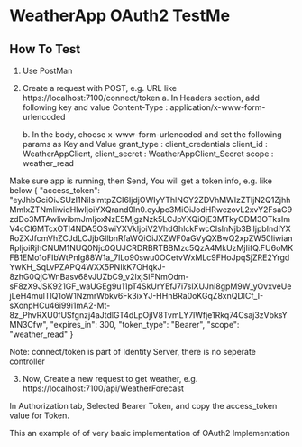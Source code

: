 ﻿# WeatherApp OAuth2 TestMe

## How To Test
1. Use PostMan
2. Create a request with POST, e.g. URL like
  https://localhost:7100/connect/token
    a. In Headers section, add following key and value
    Content-Type : application/x-www-form-urlencoded

    b.  In the body, choose x-www-form-urlencoded and set the following params as Key and Value
    grant_type : client_credentials
    client_id : WeatherAppClient,
    client_secret : WeatherAppClient_Secret
    scope : weather_read  
  
  Make sure app is running, then Send, 
  You will get a token info, e.g. like below
  {
    "access_token": "eyJhbGciOiJSUzI1NiIsImtpZCI6IjdjOWIyYThlNGY2ZDVhMWIzZTljN2Q1ZjhhMmIxZTNmIiwidHlwIjoiYXQrand0In0.eyJpc3MiOiJodHRwczovL2xvY2FsaG9zdDo3MTAwIiwibmJmIjoxNzE5MjgzNzk5LCJpYXQiOjE3MTkyODM3OTksImV4cCI6MTcxOTI4NDA5OSwiYXVkIjoiV2VhdGhlckFwcCIsInNjb3BlIjpbIndlYXRoZXJfcmVhZCJdLCJjbGllbnRfaWQiOiJXZWF0aGVyQXBwQ2xpZW50IiwianRpIjoiRjhCNUM1NUQ0Njc0QUJCRDRBRTBBMzc5QzA4MkUzMjIifQ.FU6oMKFB1EMo1oFIbWtPnIg88W1a_7lLo90swu0OCetvWxMLc9FHoJpqSjZRE2YrgdYwKH_SqLvPZAPQ4WXX5PNIkK7OHqkJ-8zhG0QjCWnBasv68vJUZbC9_v2IxjSlFNmOdm-sF8zX9JSK921GF_waUGEg9u11pT4SkUrYEfJ7i7slXUJni8gpM9W_yOvxveUejLeH4mulTlQ1oW1NzmrWbkv6Fk3ixYJ-HHnBRa0oKGqZ8xnQDlCf_I-sXonpHCu46i99i1mA2-Mt-8z_PhvRXU0fUSfgnzj4aJtdlGT4dLpOjlV8TvmLY7lWfje1Rkq74Csaj3zVbksYMN3Cfw",
    "expires_in": 300,
    "token_type": "Bearer",
    "scope": "weather_read"
}
 
 Note: connect/token is part of Identity Server, there is no seperate controller 

3. Now, Create a new request to get weather, e.g.
   https://localhost:7100/api/WeatherForecast

 In Authorization tab, Selected Bearer Token, and copy the access_token value for Token.
 
This an example of of very basic implementation of OAuth2 Implementation

